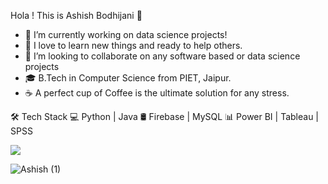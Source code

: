 Hola ! This is Ashish Bodhijani 👋

- 🔭 I’m currently working on data science projects!            
- 🌱 I love to learn new things and ready to help others.
- 👯 I’m looking to collaborate on any software based or data science projects
- 🎓 B.Tech in Computer Science from PIET, Jaipur.
- ☕ A perfect cup of Coffee is the ultimate solution for any stress.


🛠 Tech Stack
💻  Python | Java
🛢   Firebase | MySQL 
📊   Power BI | Tableau | SPSS


<img src = "https://github-readme-stats.vercel.app/api?username=aahevolution&&show_icons=true&title_color=#D5D4DF&icon_color=bb2acf&text_color=daf7dc&bg_color=151515">



![Ashish (1)](https://user-images.githubusercontent.com/38393410/149876133-7271a6d1-58b6-4421-a4bd-7f8792b1bbe5.png)


